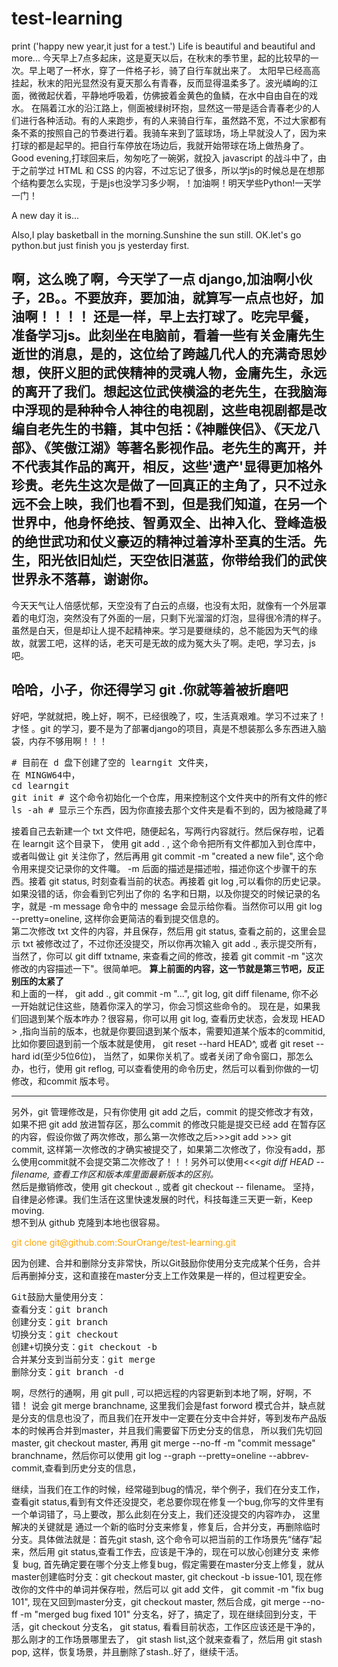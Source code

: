# test-learning
print ('happy new year,it just for a test.')
Life is beautiful and beautiful and more...
今天早上7点多起床，这是夏天以后，在秋末的季节里，起的比较早的一次。早上喝了一杯水，穿了一件格子衫，骑了自行车就出来了。
太阳早已经高高挂起，秋末的阳光显然没有夏天那么有青春，反而显得温柔多了。波光嶙峋的江面，微微起伏着，平静地呼吸着，仿佛披着金黄色的鱼鳞，在水中自由自在的戏水。
在隔着江水的沿江路上，侧面被绿树环抱，显然这一带是适合青春老少的人们进行各种活动。有的人来跑步，有的人来骑自行车，虽然路不宽，不过大家都有条不紊的按照自己的节奏进行着。我骑车来到了篮球场，场上早就没人了，因为来打球的都是起早的。把自行车停放在场边后，我就开始带球在场上做热身了。
Good evening,打球回来后，匆匆吃了一碗粥，就投入 javascript 的战斗中了，由于之前学过 HTML 和 CSS 的内容，不过忘记了很多，所以学js的时候总是在想那个结构要怎么实现，于是js也没学习多少啊，！加油啊！明天学些Python!一天学一门！

A new day it is...

Also,I play basketball in the morning.Sunshine the sun still.
OK.let's go python.but just finish you js yesterday first.

啊，这么晚了啊，今天学了一点 django,加油啊小伙子，2B。。不要放弃，要加油，就算写一点点也好，加油啊！！！！
还是一样，早上去打球了。吃完早餐，准备学习js。此刻坐在电脑前，看着一些有关金庸先生逝世的消息，是的，这位给了跨越几代人的充满奇思妙想，侠肝义胆的武侠精神的灵魂人物，金庸先生，永远的离开了我们。想起这位武侠横溢的老先生，在我脑海中浮现的是种种令人神往的电视剧，这些电视剧都是改编自老先生的书籍，其中包括：《神雕侠侣》、《天龙八部》、《笑傲江湖》等著名影视作品。老先生的离开，并不代表其作品的离开，相反，这些'遗产'显得更加格外珍贵。老先生这次是做了一回真正的主角了，只不过永远不会上映，我们也看不到，但是我们知道，在另一个世界中，他身怀绝技、智勇双全、出神入化、登峰造极的绝世武功和仗义豪迈的精神过着淳朴至真的生活。先生，阳光依旧灿烂，天空依旧湛蓝，你带给我们的武侠世界永不落幕，谢谢你。
-----

今天天气让人倍感忧郁，天空没有了白云的点缀，也没有太阳，就像有一个外层罩着的电灯泡，突然没有了外面的一层，只剩下光溜溜的灯泡，显得很冷清的样子。虽然是白天，但是却让人提不起精神来。学习是要继续的，总不能因为天气的缘故，就罢工吧，这样的话，老天可是无故的成为冤大头了啊。走吧，学习去，js吧。

## 哈哈，小子，你还得学习 git .你就等着被折磨吧
好吧，学就就把，晚上好，啊不，已经很晚了，哎，生活真艰难。学习不过来了！才怪
。git 的学习，要不是为了部署django的项目，真是不想装那么多东西进入脑袋，内存不够用啊！！！
<pre>
# 目前在 d 盘下创建了空的 learngit 文件夹，
在 MINGW64中，
cd learngit
git init # 这个命令初始化一个仓库，用来控制这个文件夹中的所有文件的修改啊什么什么的
ls -ah # 显示三个东西，因为你直接去那个文件夹是看不到的，因为被隐藏了啊！！！
</pre>
接着自己去新建一个 txt 文件吧，随便起名，写两行内容就行。然后保存啦，记着在 learngit 这个目录下， 使用 git add . , 这个命令把所有文件都加入到仓库中，或者叫做让 git 关注你了，然后再用  git commit -m "created a new file", 这个命令用来提交记录你的文件囖。 -m 后面的描述是描述啦，描述你这个步骤干的东西。接着 git status, 时刻查看当前的状态。再接着 git log ,可以看你的历史记录。如果没错的话，你会看到它列出了你的 名字和日期，以及你提交的时候记录的名字，就是 -m message 命令中的 message 会显示给你看。当然你可以用 git log --pretty=oneline, 这样你会更简洁的看到提交信息的。<br>
第二次修改 txt 文件的内容，并且保存，然后用 git status, 查看之前的，这里会显示 txt 被修改过了，不过你还没提交，所以你再次输入 git add ., 表示提交所有， 当然了，你可以 git diff txtname, 来查看之间的修改，接着 git commit -m "这次修改的内容描述一下"。很简单吧。
<strong>算上前面的内容，这一节就是第三节吧，反正别压的太紧了</strong><br>
和上面的一样， git add ., git commit -m "...", git log, git diff filename, 你不必一开始就记住这些，随着你深入的学习，你会习惯这些命令的。
现在是，如果我们回退到某个版本咋办？很容易，你可以用 git log, 查看历史状态，会发现 HEAD > ,指向当前的版本，也就是你要回退到某个版本，需要知道某个版本的commitid,比如你要回退到前一个版本就是使用， git reset --hard HEAD^, 或者 git reset --hard id(至少5位6位)， 当然了，如果你关机了。或者关闭了命令窗口，那怎么办，也行，使用 git reflog, 可以查看使用的命令历史，然后可以看到你做的一切修改，和commit 版本号。<br>
<hr>
另外，git 管理修改是，只有你使用 git add 之后，commit 的提交修改才有效，如果不把 git add 放进暂存区，那么commit 的修改只能是提交已经 add 在暂存区的内容，假设你做了两次修改，那么第一次修改之后>>>git add >>> git commit, 这样第一次修改的才确实被提交了，如果第二次修改了，你没有add，那么使用commit就不会提交第二次修改了！！！另外可以使用<<<<em>git diff HEAD -- filename, 查看工作区和版本库里面最新版本的区别。</em>
<br>然后是撤销修改，使用 git checkout ., 或者 git checkout -- filename。
坚持，自律是必修课。我们生活在这里快速发展的时代，科技每逢三天更一新，Keep moving.<br>
想不到从 github 克隆到本地也很容易。 <p style="color:orange;">git clone git@github.com:SourOrange/test-learning.git</p>

因为创建、合并和删除分支非常快，所以Git鼓励你使用分支完成某个任务，合并后再删掉分支，这和直接在master分支上工作效果是一样的，但过程更安全。
<pre>
Git鼓励大量使用分支：
查看分支：git branch
创建分支：git branch <name>
切换分支：git checkout <name>
创建+切换分支：git checkout -b <name>
合并某分支到当前分支：git merge <name>
删除分支：git branch -d <name>
</pre>
啊，尽然行的通啊，用 git pull <remote>, 可以把远程的内容更新到本地了啊，好啊，不错！
说会 git merge branchname, 这里我们会是fast forword 模式合并，缺点就是分支的信息也没了，而且我们在开发中一定要在分支中合并好，等到发布产品版本的时候再合并到master，并且我们需要留下历史分支的信息，
所以我们先切回master, git checkout master, 再用 git merge --no-ff -m "commit message" branchname，然后你可以使用 git log --graph --pretty=oneline --abbrev-commit,查看到历史分支的信息，

继续，当我们在工作的时候，经常碰到bug的情况，举个例子，我们在分支工作，查看git status,看到有文件还没提交，老总要你现在修复一个bug,你写的文件里有一个单词错了，马上要改，那么此刻在分支上，我们还没提交的内容咋办，
这里解决的关键就是 通过一个新的临时分支来修复，修复后，合并分支，再删除临时分支。具体做法就是：首先git stash, 这个命令可以把当前的工作场景先“储存”起来，然后用 git status,查看工作去，应该是干净的，现在可以放心创建分支
来修复 bug, 首先确定要在哪个分支上修复bug，假定需要在master分支上修复，就从master创建临时分支：git checkout master, git checkout -b issue-101, 现在修改你的文件中的单词并保存啦，然后可以 git add 文件， git commit -m "fix bug 101",
现在又回到master分支，git checkout master, 然后合成，git merge --no-ff -m "merged bug fixed 101" 分支名，好了，搞定了，现在继续回到分支，干活，git checkout 分支名， git status, 看看目前状态，工作区应该还是干净的，那么刚才的工作场景哪里去了，
git stash list,这个就来查看了，然后用 git stash pop, 这样，恢复场景，并且删除了stash..好了，继续干活。
